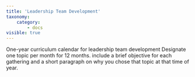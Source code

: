 ```yaml
---
title: 'Leadership Team Development'
taxonomy:
    category:
        - docs
visible: true
---
```


One-year curriculum calendar for leadership team development
Designate one topic per month for 12 months. include a brief objective for each gathering and a short paragraph on why you chose that topic at that time of year.